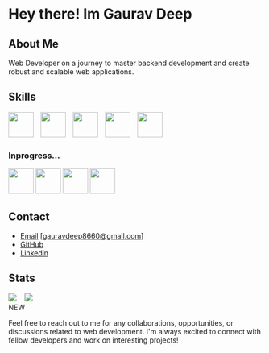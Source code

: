 # Hey there! Im Gaurav Deep 

## About Me

Web Developer on a journey to master backend development and create robust and scalable web applications.

## Skills

<img src="https://cdn.jsdelivr.net/gh/devicons/devicon/icons/html5/html5-original.svg" width="50px" style="margin-right:10px"> <img src="https://cdn.jsdelivr.net/gh/devicons/devicon/icons/css3/css3-original.svg" width="50px" style="margin-right:10px"> <img src="https://cdn.jsdelivr.net/gh/devicons/devicon/icons/javascript/javascript-original.svg" width="50px" style="margin-right:10px"> <img src="https://cdn.jsdelivr.net/gh/devicons/devicon/icons/bootstrap/bootstrap-plain.svg" width="50px" style="margin-right:10px"> <img src="https://cdn.jsdelivr.net/gh/devicons/devicon/icons/git/git-original.svg" width="50px" style="margin-right:10px">

### Inprogress...
<img src="https://cdn.jsdelivr.net/gh/devicons/devicon/icons/mongodb/mongodb-original.svg" width="50px"> <img src="https://cdn.jsdelivr.net/gh/devicons/devicon/icons/express/express-original.svg" width="50px"> <img src="https://cdn.jsdelivr.net/gh/devicons/devicon/icons/react/react-original.svg" width="50px"> <img src="https://cdn.jsdelivr.net/gh/devicons/devicon/icons/nodejs/nodejs-original.svg" width="50px">


## Contact
- [Email](gauravdeep8660@gmail.com) [gauravdeep8660@gmail.com]
- [GitHub](https://github.com/GAURAV-DEEP01)
- [Linkedin](https://www.linkedin.com/in/gaurav-deep-1a0b46280/)

## Stats
![](https://github-readme-streak-stats.herokuapp.com/?user=GAURAV-DEEP01&theme=tokyonight&hide_border=false)&nbsp;&nbsp;&nbsp;&nbsp;![](https://github-readme-stats.vercel.app/api/top-langs/?username=GAURAV-DEEP01&theme=tokyonight&hide_border=false&include_all_commits=true&count_private=true&layout=compact)<br/>NEW


Feel free to reach out to me for any collaborations, opportunities, or discussions related to web development. I'm always excited to connect with fellow developers and work on interesting projects!


